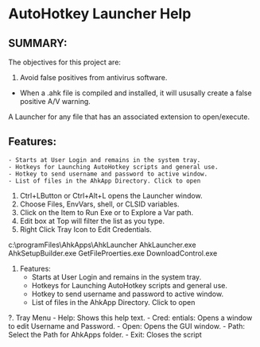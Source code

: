 
# AutoHotkey Launcher Help

## SUMMARY:

The objectives for this project are:
1. Avoid false positives from antivirus software.

 -  When a .ahk file is compiled and installed, it will ususally create a false positive A/V warning.


A Launcher for any file that has an associated extension to open/execute.

## Features:
    - Starts at User Login and remains in the system tray.
    - Hotkeys for Launching AutoHotkey scripts and general use.
    - Hotkey to send username and password to active window.
    - List of files in the AhkApp Directory. Click to open



1. Ctrl+LButton or Ctrl+Alt+L opens the Launcher window.
2. Choose Files, EnvVars, shell, or CLSID variables.
3. Click on the Item to Run Exe or to Explore a Var path.
4. Edit box at Top will filter the list as you type.
5. Right Click Tray Icon to Edit Credentials.

c:\programFiles\AhkApps\AhkLauncher
    AhkLauncher.exe
    AhkSetupBuilder.exe
    GetFileProerties.exe
    DownloadControl.exe

1. Features:
    - Starts at User Login and remains in the system tray.
    - Hotkeys for Launching AutoHotkey scripts and general use.
    - Hotkey to send username and password to active window.
    - List of files in the AhkApp Directory. Click to open

?. Tray Menu
    - Help: Shows this help text.
    - Cred: entials: Opens a window to edit Username and Password.
    - Open: Opens the GUI window.
    - Path: Select the Path for AhkApps folder.
    - Exit: Closes the script
